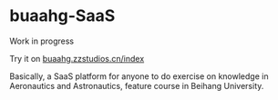 # buaahg-SaaS

Work in progress

Try it on [buaahg.zzstudios.cn/index](buaahg.zzstudios.cn/index)

Basically, a SaaS platform for anyone to do exercise on knowledge in Aeronautics and Astronautics, feature course in Beihang University.